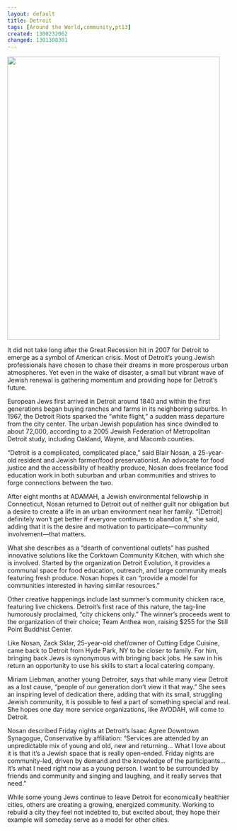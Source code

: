 ```yaml
---
layout: default
title: Detroit
tags: [Around the World,community,pt13]
created: 1300232062
changed: 1301308301
---
```

<p>
	<img alt="" src="/files/5433956722_fb8e1222cc_z.jpg" style="width: 480px; height: 640px; " /></p>
<p>
	It did not take long after the Great Recession hit in 2007 for Detroit to emerge as a symbol of American crisis. Most of Detroit&rsquo;s young Jewish professionals have chosen to chase their dreams in more prosperous urban atmospheres. Yet even in the wake of disaster, a small but vibrant wave of Jewish renewal is gathering momentum and providing hope for Detroit&rsquo;s future.</p>
<p>
	European Jews first arrived in Detroit around 1840 and within the first generations began buying ranches and farms in its neighboring suburbs. In 1967, the Detroit Riots sparked the &ldquo;white flight,&rdquo; a sudden mass departure from the city center. The urban Jewish population has since dwindled to about 72,000, according to a 2005 Jewish Federation of Metropolitan Detroit study, including Oakland, Wayne, and Macomb counties.</p>
<p>
	&ldquo;Detroit is a complicated, complicated place,&rdquo; said Blair Nosan, a 25-year-old resident and Jewish farmer/food preservationist. An advocate for food justice and the accessibility of healthy produce, Nosan does freelance food education work in both suburban and urban communities and strives to forge connections between the two.</p>
<p>
	After eight months at ADAMAH, a Jewish environmental fellowship in Connecticut, Nosan returned to Detroit out of neither guilt nor obligation but a desire to create a life in an urban environment near her family. &ldquo;[Detroit] definitely won&rsquo;t get better if everyone continues to abandon it,&rdquo; she said, adding that it is the desire and motivation to participate&mdash;community involvement&mdash;that matters.</p>
<p>
	What she describes as a &ldquo;dearth of conventional outlets&rdquo; has pushed innovative solutions like the Corktown Community Kitchen, with which she is involved. Started by the organization Detroit Evolution, it provides a communal space for food education, outreach, and large community meals featuring fresh produce. Nosan hopes it can &ldquo;provide a model for communities interested in having similar resources.&rdquo;</p>
<p>
	Other creative happenings include last summer&rsquo;s community chicken race, featuring live chickens. Detroit&rsquo;s first race of this nature, the tag-line humorously proclaimed, &ldquo;city chickens only.&rdquo; The winner&rsquo;s proceeds went to the organization of their choice; Team Anthea won, raising $255 for the Still Point Buddhist Center.</p>
<p>
	Like Nosan, Zack Sklar, 25-year-old chef/owner of Cutting Edge Cuisine, came back to Detroit from Hyde Park, NY to be closer to family. For him, bringing back Jews is synonymous with bringing back jobs. He saw in his return an opportunity to use his skills to start a local catering company.</p>
<p>
	Miriam Liebman, another young Detroiter, says that while many view Detroit as a lost cause, &ldquo;people of our generation don&rsquo;t view it that way.&rdquo; She sees an inspiring level of dedication there, adding that with its small, struggling Jewish community, it is possible to feel a part of something special and real. She hopes one day more service organizations, like AVODAH, will come to Detroit.</p>
<p>
	Nosan described Friday nights at Detroit&rsquo;s Isaac Agree Downtown Synagogue, Conservative by affiliation: &ldquo;Services are attended by an unpredictable mix of young and old, new and returning&hellip; What I love about it is that it&rsquo;s a Jewish space that is really open-ended. Friday nights are community-led, driven by demand and the knowledge of the participants... It&rsquo;s what I need right now as a young person. I want to be surrounded by friends and community and singing and laughing, and it really serves that need.&rdquo;</p>
<p>
	While some young Jews continue to leave Detroit for economically healthier cities, others are creating a growing, energized community. Working to rebuild a city they feel not indebted to, but excited about, they hope their example will someday serve as a model for other cities.</p>
